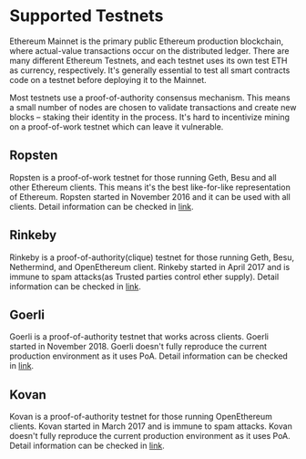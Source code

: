 # Supported Testnets

Ethereum Mainnet is the primary public Ethereum production blockchain, where actual-value transactions occur on the distributed ledger. There are many different Ethereum Testnets, and each testnet uses its own test ETH as currency, respectively. It's generally essential to test all smart contracts code on a testnet before deploying it to the Mainnet. 

Most testnets use a proof-of-authority consensus mechanism. This means a small number of nodes are chosen to validate transactions and create new blocks – staking their identity in the process. It's hard to incentivize mining on a proof-of-work testnet which can leave it vulnerable.

## Ropsten

Ropsten is a proof-of-work testnet for those running Geth, Besu and all other Ethereum clients. This means it's the best like-for-like representation of Ethereum. Ropsten started in November 2016 and it can be used with all clients. Detail information can be checked in [link](https://docs.etherscan.io/v/ropsten-etherscan).

## Rinkeby

Rinkeby is a proof-of-authority(clique) testnet for those running Geth, Besu, Nethermind, and OpenEthereum client. Rinkeby started in April 2017 and is immune to spam attacks(as Trusted parties control ether supply). Detail information can be checked in [link](https://docs.etherscan.io/v/rinkeby-etherscan).


## Goerli

Goerli is a proof-of-authority testnet that works across clients. Goerli started in November 2018. Goerli doesn't fully reproduce the current production environment as it uses PoA. Detail information can be checked in [link](https://docs.etherscan.io/v/goerli-etherscan/).


## Kovan

Kovan is a proof-of-authority testnet for those running OpenEthereum clients. Kovan started in March 2017 and is immune to spam attacks. Kovan doesn't fully reproduce the current production environment as it uses PoA. Detail information can be checked in [link](https://docs.etherscan.io/v/kovan-etherscan).
